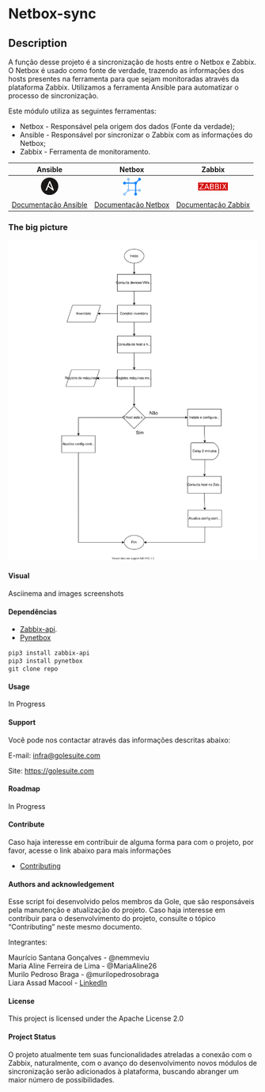 
# Netbox-sync
 
## Description 
A função desse projeto é a sincronização de hosts entre o Netbox e Zabbix.  O Netbox é usado como fonte de verdade, trazendo as informações dos hosts presentes na ferramenta para que sejam monitoradas através da plataforma Zabbix. Utilizamos a ferramenta Ansible para automatizar o processo de sincronização.  

Este módulo utiliza as seguintes ferramentas:
  
- Netbox - Responsável pela origem dos dados (Fonte da verdade); 
- Ansible - Responsável por sincronizar o Zabbix com as informações do Netbox; 
- Zabbix - Ferramenta de monitoramento.   


| Ansible | Netbox | Zabbix  |
|:---:|:---:|:---:|
| <img src="./imagens/Ansible_logo.png" alt="drawing" width="35"/> | <img src="./imagens/netbox_logo-removebg.png" alt="drawing" width="40"/> | <img src="./imagens/zabbix_logo_500x131OF.png" alt="drawing" width="60"/> |
| [Documentação Ansible](https://docs.ansible.com/ansible_community.html) | [Documentação Netbox](https://netbox.readthedocs.io/en/stable/)  | [Documentação Zabbix](https://www.zabbix.com/documentation/current/en) |

### The big picture
![Big picture Netbox-sync](./imagens/diagrama_netbox-sync.svg "Big picture Netbox-sync")

#### Visual

Asciinema and images screenshots

#### Dependências 
 - [Zabbix-api](https://www.zabbix.com/documentation/current/pt/manual/api).
 - [Pynetbox](https://pypi.org/project/pynetbox/)

```
pip3 install zabbix-api
pip3 install pynetbox
git clone repo
```

#### Usage

In Progress

#### Support

Você pode nos contactar através das informações descritas abaixo:


E-mail: infra@golesuite.com


Site: https://golesuite.com

#### Roadmap

In Progress

#### Contribute

Caso haja interesse em contribuir de alguma forma para com o projeto, por favor, acesse o link abaixo para mais informações <br>
* [Contributing](CONTRIBUTING.md)

#### Authors and acknowledgement

Esse script foi desenvolvido pelos membros da Gole, que são responsáveis pela manutenção e atualização do projeto. Caso haja interesse em contribuir para o desenvolvimento do projeto, consulte o tópico “Contributing” neste mesmo documento.

Integrantes:

Maurício Santana Gonçalves - @nemmeviu <br>
Maria Aline Ferreira de Lima - @MariaAline26 <br>
Murilo Pedroso Braga - @murilopedrosobraga <br>
Liara Assad Macool - <a href="https://www.linkedin.com/in/liara-assad-macool-87375215/" target="_blank">LinkedIn</a>

#### License

This project is licensed under the Apache License 2.0

#### Project Status

O projeto atualmente tem suas funcionalidades atreladas a conexão com o Zabbix, naturalmente, com o avanço do desenvolvimento novos módulos de sincronização serão adicionados à plataforma, buscando abranger um maior número de possibilidades.
